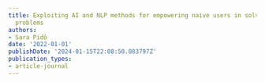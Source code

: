 ```yaml
---
title: Exploiting AI and NLP methods for empowering naive users in solving data science
  problems
authors:
- Sara Pidò
date: '2022-01-01'
publishDate: '2024-01-15T22:08:50.083797Z'
publication_types:
- article-journal
---
```

